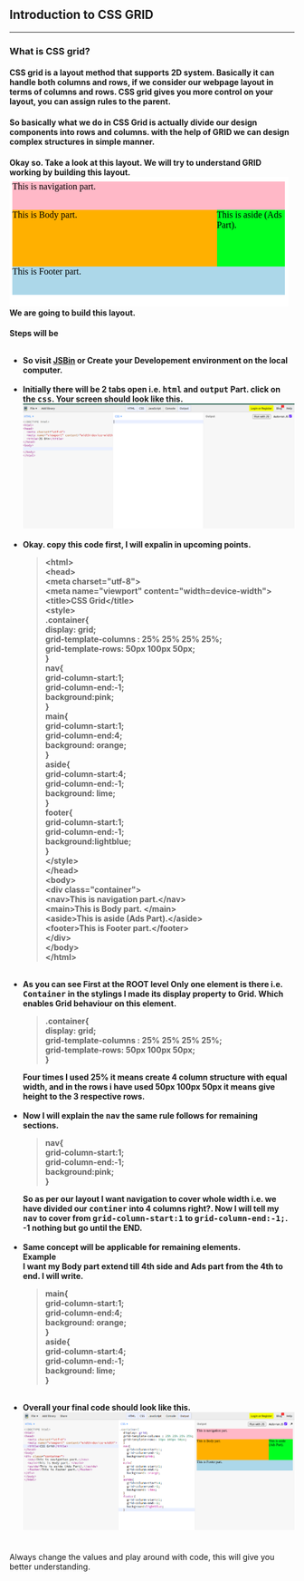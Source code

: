 <h2> Introduction to CSS GRID </h2>
<hr/>
<p>
<h3>What is CSS grid?</h3>
<h4>CSS grid is a layout method that supports 2D system. Basically it can handle both columns and rows, if we consider our webpage layout in terms of columns and rows. CSS grid gives you more control on your layout, you can assign rules to the parent.
</h4>
<h4>
So basically what we do in CSS Grid is actually divide our design components into rows and columns. with the help of GRID we can design complex structures in simple manner.
</h4>
<h4>
Okay so.
Take a look at this layout. We will try to understand GRID working by building this layout.<br/>
<img src="layout.png" /><br/>
 We are going to build this layout.
</h4>
<h4>
Steps will be<br/><br/>
<ul>
<li>So visit <a href="https://www.jsbin.com">JSBin</a> or Create your Developement environment on the local computer. </li><br/>
<li>Initially there will be 2 tabs open i.e. <kbd>html</kbd> and <kbd>output</kbd> Part. click on the <kbd>css</kbd>. Your screen should look like this.<br/>
<img src="environment.png" />
<br/> 
</li><br/>
<li>
Okay. copy this code first, I will expalin in upcoming points.
<blockquote>
&lt;html&gt;<br/>
&lt;head&gt;<br/>
  &lt;meta charset="utf-8"&gt;<br/>
  &lt;meta name="viewport" content="width=device-width"&gt;<br/>
  &lt;title&gt;CSS Grid&lt;/title&gt;<br/>
  &lt;style&gt;<br/>
  .container{<br/>
  display: grid;<br/>
  grid-template-columns : 25% 25% 25% 25%;<br/>
  grid-template-rows: 50px 100px 50px;<br/>
  }<br/>
  nav{<br/>
    grid-column-start:1;<br/>
    grid-column-end:-1;<br/>
    background:pink;<br/>
  }<br/>
  main{<br/>
    grid-column-start:1;<br/>
    grid-column-end:4;<br/>
    background: orange;<br/>
  }<br/>
  aside{<br/>
    grid-column-start:4;<br/>
    grid-column-end:-1;<br/>
    background: lime;<br/>
  }<br/>
  footer{<br/>
    grid-column-start:1;<br/>
    grid-column-end:-1;<br/>
    background:lightblue;<br/>
  }<br/>
  &lt;/style&gt;<br/>
&lt;/head&gt;<br/>
&lt;body&gt;<br/>
&lt;div class="container"&gt;<br/>
  &lt;nav&gt;This is navigation part.&lt;/nav&gt;<br/>
  &lt;main&gt;This is Body part. &lt;/main&gt;<br/>
  &lt;aside&gt;This is aside (Ads Part).&lt;/aside&gt;<br/>
  &lt;footer&gt;This is Footer part.&lt;/footer&gt;<br/>
&lt;/div&gt;<br/>  
&lt;/body&gt;<br/>
&lt;/html&gt;<br/>
</blockquote>
</li><br/>
<li>
As you can see First at the ROOT level Only one element is there i.e. <kbd>Container</kbd> in the stylings I made its display property to Grid. Which enables Grid behaviour on this element.
<blockquote>
.container{<br/>
  display: grid;<br/>
  grid-template-columns : 25% 25% 25% 25%;<br/>
  grid-template-rows: 50px 100px 50px;<br/>
  }<br/>
</blockquote>
Four times I used 25% it means create 4 column structure with equal width, and in the rows i have used 50px 100px 50px it means give height to the 3 respective rows.
</li><br/>
<li>
Now I will explain the <kbd>nav</kbd> the same rule follows for remaining sections.
<blockquote>
nav{<br/>
    grid-column-start:1;<br/>
    grid-column-end:-1;<br/>
    background:pink;<br/>
  }<br/>
</blockquote>
So as per our layout I want navigation to cover whole width i.e. we have divided our <kbd>continer</kbd> into 4 columns right?. Now I will tell my <kbd>nav</kbd> to cover from <kbd>grid-column-start:1</kbd> to <kbd>grid-column-end:-1;</kbd>. -1 nothing but go until the END.
</li><br/>
<li>Same concept will be applicable for remaining elements.<br/>
Example<br/>
I want my Body part extend till 4th side and Ads part from the 4th to end. I will write.
<blockquote>
  main{<br/>
    grid-column-start:1;<br/>
    grid-column-end:4;<br/>
    background: orange;<br/>
  }<br/>
  aside{<br/>
    grid-column-start:4;<br/>
    grid-column-end:-1;<br/>
    background: lime;<br/>
  }<br/>
</blockquote>
</li><br/>
<li>
Overall your final code should look like this.
<br/>
<img src="final.png" />
<br/>
</li><br/>
</ul>
</h4>
</p>
<p>
Always change the values and play around with code, this will give you better understanding. 
</p>
